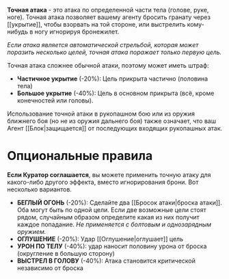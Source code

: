 **Точная атака** - это атака по определенной части тела (голове, руке, ноге). Точная атака позволяет вашему агенту бросить гранату через [[укрытие]], чтобы взорвать на той стороне, или выстрелить кому-нибудь в ногу игнорируя бронежилет.

*Если атака является автоматической стрельбой, которая может поразить несколько целей, точная атака поражает только первую цель.* 

Точная атака сложнее обычной атаки, поэтому может иметь штраф:

- **Частичное укрытие** (-20%): Цель прикрыта частично (половина тела)
- **Большое укрытие** (-40%): Цель в основном прикрыта (всё, кроме конечностей или головы).

Использование точной атаки в рукопашном бою или из оружия ближнего боя (но не из оружия дальнего боя) также означает, что ваш Агент [[Блок|защищается]] от последующих входящих рукопашных атак.
# Опциональные правила

**Если Куратор соглашается**, вы можете применить точную атаку для какого-либо другого эффекта, вместо игнорирования брони. Вот несколько вариантов.

- **БЕГЛЫЙ ОГОНЬ** (-20%): Сделайте два [[Бросок атаки|броска атаки]]. Оба могут быть по одной цели. Если две возможные цели стоят рядом, случайным образом определите какая из них получит каждое попадание. *Не применяется с болтовым и однозарядным оружием.*
- **ОГЛУШЕНИЕ** (-20%): Удар [[Оглушение|оглушает]] цель
- **УРОН ПО ТЕЛУ** (-40%): удар наносит половину урона от броска (округление в большую сторону)
- **ВЫСТРЕЛ В ГОЛОВУ** (-40%): Атака становится критической независимо от броска